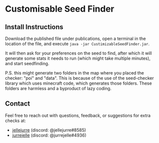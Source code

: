 # Customisable Seed Finder

## Install Instructions

Download the published file under publications, open a terminal in the location of the file, and execute `java -jar CustimizableSeedFinder.jar`.

It will then ask for your preferences on the seed to find, after which it will generate some stats it needs to run (which might take multiple minutes), and start seedfinding.

P.S. this might generate two folders in the map where you placed the checker: "poi" and "data". This is because of the use of the seed-checker library which uses minecraft code, which generates those folders. These folders are harmless and a byproduct of lazy coding.
## Contact
Feel free to reach out with questions, feedback, or suggestions for extra checks at:
  * [jellejurre](https://github.com/jellejurre) (discord: @jellejurre#8585)
  * [jurrejelle](https://github.com/jurrejelle) (discord: @jurrejelle#4936)